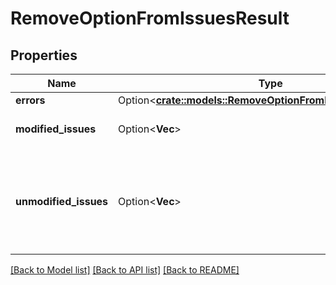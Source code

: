 # RemoveOptionFromIssuesResult

## Properties

Name | Type | Description | Notes
------------ | ------------- | ------------- | -------------
**errors** | Option<[**crate::models::RemoveOptionFromIssuesResultErrors**](RemoveOptionFromIssuesResult_errors.md)> |  | [optional]
**modified_issues** | Option<**Vec<i64>**> | The IDs of the modified issues. | [optional]
**unmodified_issues** | Option<**Vec<i64>**> | The IDs of the unchanged issues, those issues where errors prevent modification. | [optional]

[[Back to Model list]](../README.md#documentation-for-models) [[Back to API list]](../README.md#documentation-for-api-endpoints) [[Back to README]](../README.md)


